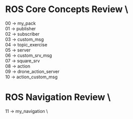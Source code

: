 # ROS Core Concepts Review \
00 -> my_pack \
01 -> publisher \
02 -> subscriber \
03 -> custom_msg \
04 -> topic_exercise \
05 -> server \
06 -> custom_srv_msg \
07 -> square_srv \
08 -> action \
09 -> drone_action_server \
10 -> action_custom_msg 

# ROS Navigation Review \ 
11 -> my_navigation \